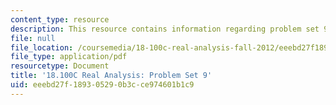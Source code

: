 ```yaml
---
content_type: resource
description: This resource contains information regarding problem set 9.
file: null
file_location: /coursemedia/18-100c-real-analysis-fall-2012/eeebd27f189305290b3cce974601b1c9_MIT18_100CF12_ps9.pdf
file_type: application/pdf
resourcetype: Document
title: '18.100C Real Analysis: Problem Set 9'
uid: eeebd27f-1893-0529-0b3c-ce974601b1c9
---
```

